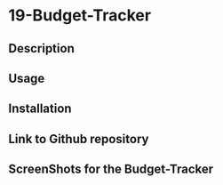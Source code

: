 # 19-Budget-Tracker


## Description

## Usage

## Installation 

## Link to Github repository

## ScreenShots for the Budget-Tracker
